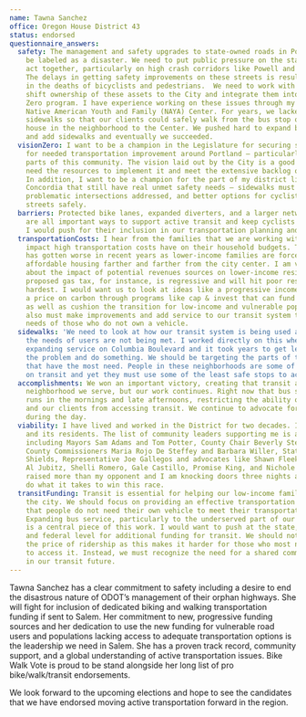 ```yaml
---
name: Tawna Sanchez
office: Oregon House District 43
status: endorsed
questionnaire_answers:
  safety: The management and safety upgrades to state-owned roads in Portland should
    be labeled as a disaster. We need to put public pressure on the state to get their
    act together, particularly on high crash corridors like Powell and Barbur Boulevards.
    The delays in getting safety improvements on these streets is resulting directly
    in the deaths of bicyclists and pedestrians.  We need to work with the City to
    shift ownership of these assets to the City and integrate them into the Vision
    Zero program. I have experience working on these issues through my work at the
    Native American Youth and Family (NAYA) Center. For years, we lacked adequate
    sidewalks so that our clients could safely walk from the bus stop or from their
    house in the neighborhood to the Center. We pushed hard to expand bus service
    and add sidewalks and eventually we succeeded.
  visionZero: I want to be a champion in the Legislature for securing state funding
    for needed transportation improvement around Portland – particularly in the underserved
    parts of this community. The vision laid out by the City is a good one, but we
    need the resources to implement it and meet the extensive backlog of delayed maintenance.
    In addition, I want to be a champion for the part of my district like Cully and
    Concordia that still have real unmet safety needs – sidewalks must be installed,
    problematic intersections addressed, and better options for cyclists to use the
    streets safely.
  barriers: Protected bike lanes, expanded diverters, and a larger network of greenways
    are all important ways to support active transit and keep cyclists safe from vehicles.
    I would push for their inclusion in our transportation planning and improvements.
  transportationCosts: I hear from the families that we are working with about the
    impact high transportation costs have on their household budgets. This problem
    has gotten worse in recent years as lower-income families are forced to look for
    affordable housing farther and farther from the city center. I am very concerned
    about the impact of potential revenues sources on lower-income residents. The
    proposed gas tax, for instance, is regressive and will hit poor residents the
    hardest. I would want us to look at ideas like a progressive income tax or putting
    a price on carbon through programs like cap & invest that can fund needed improvements
    as well as cushion the transition for low-income and vulnerable populations. We
    also must make improvements and add service to our transit system to meet the
    needs of those who do not own a vehicle.
  sidewalks: 'We need to look at how our transit system is being used and where there
    the needs of users are not being met. I worked directly on this when it came to
    expanding service on Columbia Boulevard and it took years to get leaders to recognize
    the problem and do something. We should be targeting the parts of this community
    that have the most need. People in these neighborhoods are some of the most dependent
    on transit and yet they must use some of the least safe stops to access the system. '
  accomplishments: We won an important victory, creating that transit access to the
    neighborhood we serve, but our work continues. Right now that bus service only
    runs in the mornings and late afternoons, restricting the ability of local residents
    and our clients from accessing transit. We continue to advocate for expanded service
    during the day.
  viability: I have lived and worked in the District for two decades. I know the community
    and its residents. The list of community leaders supporting me is a long one,
    including Mayors Sam Adams and Tom Potter, County Chair Beverly Stein, former
    County Commissioners Maria Rojo De Steffey and Barbara Willer, State Senator Chip
    Shields, Representative Joe Gallegos and advocates like Shawn Fleek, Lee Po Cha,
    Al Jubitz, Shelli Romero, Gale Castillo, Promise King, and Nichole Maher. I have
    raised more than my opponent and I am knocking doors three nights a week. I will
    do what it takes to win this race.
  transitFunding: Transit is essential for helping our low-income families get around
    the city. We should focus on providing an effective transportation network so
    that people do not need their own vehicle to meet their transportation needs.
    Expanding bus service, particularly to the underserved part of our community,
    is a central piece of this work. I would want to push at the state, regional,
    and federal level for additional funding for transit. We should not be raising
    the price of ridership as this makes it harder for those who most need this service
    to access it. Instead, we must recognize the need for a shared community investment
    in our transit future.
---
```


Tawna Sanchez has a clear commitment to safety including a desire to end the disastrous nature of ODOT’s management of their orphan highways. She will fight for inclusion of dedicated biking and walking transportation funding if sent to Salem. Her commitment to new, progressive funding sources and her dedication to use the new funding for vulnerable road users and populations lacking access to adequate transportation options is the leadership we need in Salem. She has a proven track record, community support, and a global understanding of active transportation issues. Bike Walk Vote is proud to be stand alongside her long list of pro bike/walk/transit endorsements.

We look forward to the upcoming elections and hope to see the candidates that we have endorsed moving active transportation forward in the region. 

